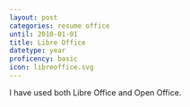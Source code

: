 ```yaml
---
layout: post
categories: resume office
until: 2010-01-01
title: Libre Office
datetype: year
proficency: basic
icon: libreoffice.svg
---
```


I have used both Libre Office and Open Office.
